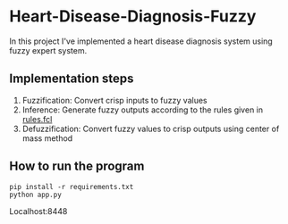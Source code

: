 # Heart-Disease-Diagnosis-Fuzzy

In this project I've implemented a heart disease diagnosis system using fuzzy expert system.

## Implementation steps

1. Fuzzification: Convert crisp inputs to fuzzy values
2. Inference: Generate fuzzy outputs according to the rules given in [rules.fcl](https://github.com/rahaahmadi/Heart-Disease-Diagnosis-Fuzzy/blob/master/rules.fcl)
3. Defuzzification: Convert fuzzy values to crisp outputs using center of mass method


## How to run the program

```
pip install -r requirements.txt
python app.py

```
Localhost:8448


